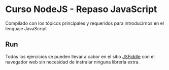# Curso NodeJS - Repaso JavaScript

Compilado con los tópicos principales y requeridos para introducirnos en el lenguaje JavaScript

## Run

Todos los ejercicios se pueden llevar a cabor en el sitio  [JSFiddle](https://jsfiddle.net/) con el navegador web sin necesidad de instralar ninguna librería extra.